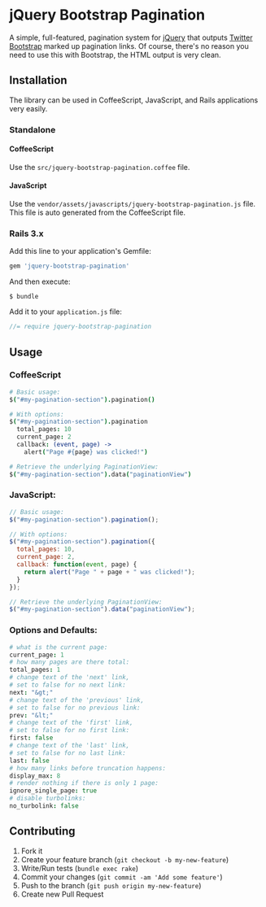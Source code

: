 # jQuery Bootstrap Pagination

A simple, full-featured, pagination system for [jQuery](http://jquery.com/) that outputs [Twitter Bootstrap](http://twitter.github.com/bootstrap/) marked up pagination links. Of course, there's no reason you need to use this with Bootstrap, the HTML output is very clean.

## Installation

The library can be used in CoffeeScript, JavaScript, and Rails applications very easily.

### Standalone

#### CoffeeScript

Use the `src/jquery-bootstrap-pagination.coffee` file.

#### JavaScript

Use the `vendor/assets/javascripts/jquery-bootstrap-pagination.js` file. This file is auto generated from the CoffeeScript file.

### Rails 3.x

Add this line to your application's Gemfile:

``` ruby
gem 'jquery-bootstrap-pagination'
```

And then execute:

```
$ bundle
```

Add it to your `application.js` file:

``` javascript
//= require jquery-bootstrap-pagination
```

## Usage

### CoffeeScript
``` coffeescript
# Basic usage:
$("#my-pagination-section").pagination()

# With options:
$("#my-pagination-section").pagination
  total_pages: 10
  current_page: 2
  callback: (event, page) ->
    alert("Page #{page} was clicked!")

# Retrieve the underlying PaginationView:
$("#my-pagination-section").data("paginationView")
```

### JavaScript:
``` javascript
// Basic usage:
$("#my-pagination-section").pagination();

// With options:
$("#my-pagination-section").pagination({
  total_pages: 10,
  current_page: 2,
  callback: function(event, page) {
    return alert("Page " + page + " was clicked!");
  }
});

// Retrieve the underlying PaginationView:
$("#my-pagination-section").data("paginationView");
```

### Options and Defaults:
``` coffeescript
# what is the current page:
current_page: 1
# how many pages are there total:
total_pages: 1
# change text of the 'next' link,
# set to false for no next link:
next: "&gt;"
# change text of the 'previous' link,
# set to false for no previous link:
prev: "&lt;"
# change text of the 'first' link,
# set to false for no first link:
first: false
# change text of the 'last' link,
# set to false for no last link:
last: false
# how many links before truncation happens:
display_max: 8
# render nothing if there is only 1 page:
ignore_single_page: true
# disable turbolinks:
no_turbolink: false
```

## Contributing

1. Fork it
2. Create your feature branch (`git checkout -b my-new-feature`)
3. Write/Run tests (`bundle exec rake`)
4. Commit your changes (`git commit -am 'Add some feature'`)
5. Push to the branch (`git push origin my-new-feature`)
6. Create new Pull Request
